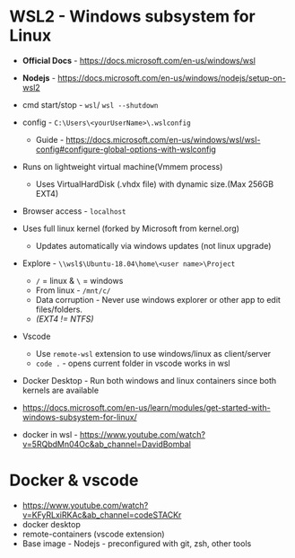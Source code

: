 # WSL2 - Windows subsystem for Linux

- **Official Docs** - https://docs.microsoft.com/en-us/windows/wsl
- **Nodejs** - https://docs.microsoft.com/en-us/windows/nodejs/setup-on-wsl2
- cmd start/stop - `wsl`/ `wsl --shutdown`
- config - `C:\Users\<yourUserName>\.wslconfig`
  - Guide - https://docs.microsoft.com/en-us/windows/wsl/wsl-config#configure-global-options-with-wslconfig
- Runs on lightweight virtual machine(Vmmem process)
  - Uses VirtualHardDisk (.vhdx file) with dynamic size.(Max 256GB EXT4)
- Browser access - `localhost`
- Uses full linux kernel (forked by Microsoft from kernel.org)
  - Updates automatically via windows updates (not linux upgrade)
- Explore - `\\wsl$\Ubuntu-18.04\home\<user name>\Project`
  - `/` = linux & `\` = windows
  - From linux - `/mnt/c/`
  - Data corruption - Never use windows explorer or other app to edit files/folders.
  - _(EXT4 != NTFS)_
- Vscode 
  - Use `remote-wsl` extension to use windows/linux as client/server
  - `code .` - opens current folder in vscode works in wsl
- Docker Desktop - Run both windows and linux containers since both kernels are available

- https://docs.microsoft.com/en-us/learn/modules/get-started-with-windows-subsystem-for-linux/
- docker in wsl - https://www.youtube.com/watch?v=5RQbdMn04Oc&ab_channel=DavidBombal

# Docker & vscode

- https://www.youtube.com/watch?v=KFyRLxiRKAc&ab_channel=codeSTACKr
- docker desktop
- remote-containers (vscode extension)
- Base image - Nodejs - preconfigured with git, zsh, other tools
